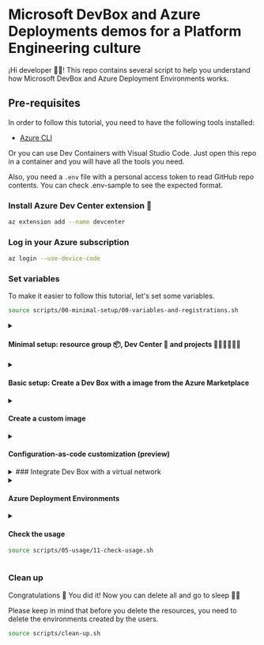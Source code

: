# Microsoft DevBox and Azure Deployments demos for a Platform Engineering culture

¡Hi developer 👋🏻! This repo contains several script to help you understand how Microsoft DevBox and Azure Deployment Environments works.

## Pre-requisites

In order to follow this tutorial, you need to have the following tools installed:

- [Azure CLI](https://docs.microsoft.com/en-us/cli/azure/install-azure-cli)

Or you can use Dev Containers with Visual Studio Code. Just open this repo in a container and you will have all the tools you need.

Also, you need a `.env` file with a personal access token to read GitHub repo contents. You can check .env-sample to see the expected format.

### Install Azure Dev Center extension 🧩

```bash
az extension add --name devcenter
```

### Log in your Azure subscription

```bash
az login --use-device-code
```

### Set variables

To make it easier to follow this tutorial, let's set some variables.

```bash
source scripts/00-minimal-setup/00-variables-and-registrations.sh
```
<!-- markdownlint-disable -->
<details>
<summary>
<h4>Minimal setup: resource group 📦, Dev Center 🏢 and projects 👷🏼‍♀️👷🏻‍♂️</h4>
</summary>
<!-- markdownlint-restore -->

#### Create a resource Group 📦

As every Azure resource, the first thing you need to do is to create a resource group.
Also, in a enterprise environment, you will probably want to create a virtual network to connect your dev boxes to your corporate network.

```bash
source scripts/00-minimal-setup/01-create-rg.sh
```

#### Create a Dev Center 🏢

Dev Center is the place where you will manage your projects.

```bash
source scripts/00-minimal-setup/02-create-dev-center.sh
```

##### Create some projects 👷🏼‍♀️👷🏻‍♂️

Projects in Dev Center should represent a team or a group of people that will use the same dev resources. For example, you can create a project for your backend team, another for your frontend team, and so on.

For this demo we need a Microsoft Entra ID Group for our developers. You can create a group with the following command:

```bash
source scripts/00-minimal-setup/03-create-entra-id-groups.sh
```

```bash
source scripts/00-minimal-setup/03-create-projects.sh
```
<!-- markdownlint-disable -->
</details>

<details>
<summary><h4>Basic setup: Create a Dev Box with a image from the Azure Marketplace</h4></summary>

<!-- markdownlint-restore -->

### Create a Dev Box Definition 📦

Dev Box definitions are created within a project and they carry information about the dev box and any requirements for using it to create VMs. This includes the image version, the size of the VM, and the virtual network to connect to.

```bash
source scripts/01-basic-devbox/01-create-dev-box-definition.sh
```

### Create a Dev Box Pool

A dev box pool is a collection of dev boxes that are created from the same dev box definition. You can create a dev box pool for each team or group of people that will use the same dev boxes.

```bash
source scripts/01-basic-devbox/02-create-dev-box-pool.sh
```

### Access to the Developer Portal

Congrats 🎉, you have created a dev box pool. Now you can access the Developer Portal and create a new dev box.

The URL for the developer portal is <https://devportal.microsoft.com>

You can access with any user in the Devs group 👩🏼‍💻👨🏻‍💻

</details>

<details>
<summary><h4>Create a custom image</h4></summary>

We have two options to create a custom image: using Azure Image Builder or using Packer.

### Using Azure Image Builder

Azure Image Builder is a service that allows you to create custom images in Azure. You can use it to create a custom image from a managed image, a shared image gallery image, or a generalized VM. You can also use it to create a custom image from a Packer template.

### Create a Gallery 🖼

The first thing we need is a gallery.

```bash
source scripts/02-custom-devbox/image-builder/01-create-azure-compute-gallery.sh
```

### Create the image definition ✏

Image definitions are created within a gallery and they carry information about the image and any requirements for using it to create VMs. This includes whether the image is Windows or Linux, release notes, and minimum and maximum memory requirements. It's a definition of a type of image.

```bash
source scripts/02-custom-devbox/image-builder/02-create-image-definition.sh
```

### Create image version 🏞️

An image version is what you use to create a VM when using a gallery. You can have multiple versions of an image as needed for your environment. Like a managed image, when you use an image version to create a VM, the image version is used to create new disks for the VM. Image versions can be used multiple times.

In order to create your custom image you can use Azure Image Builder and for that you need a identity. This identity needs some permissions but there is no built-in role. So let's create a custom role for the image builder too.

```bash
source scripts/02-custom-devbox/image-builder/03-create-azure-image-builder-identity-and-role.sh
```

Lastly you need to define the ingredients for your new image: what is the image base, if some customization is needed and how much time it has the builder to build it.

We are going to use this template: `custom-images/win11-with-vscode.json` which install Visual Studio Code in a Windows 11.

```bash
source scripts/02-custom-devbox/image-builder/04-create-an-image-template.sh
```

And now just wait... a little bit ⌚

Congrats 🎉, you have created a custom image. Now you can use it to create a new dev box.

```bash
source scripts/02-custom-devbox/image-builder/05-create-dev-box-definition.sh
```

After that you can create a dev box pool

```bash
source scripts/02-custom-devbox/image-builder/06-create-dev-box-pool.sh
```

and access the Developer Portal to create a new dev box.

Developer Portal URL: <https://devportal.microsoft.com>

You should see a Windows 11 with VS Code installed.

### Create image template with Packer

The other option to create a custom image is to use Packer. Packer is a tool for creating identical machine images for multiple platforms from a single source configuration.

The first thing you need to do is to [install Packer](https://developer.hashicorp.com/packer/install?product_intent=packer). Once you have Packer installed, you can create a Packer template. In this repo we have several examples of Packer templates. You can use the `packer-for-image-generation` folder to create a custom image with Packer.

But first we need to create a new gallery for these packages. In order to execute packer you need a service principal:

```bash
SUBSCRIPTION_ID=$(az account show --query id -o tsv)
RESULT=$(az ad sp create-for-rbac --name hcp-packer --role Contributor --scopes /subscriptions/$SUBSCRIPTION_ID)
```

>IMPORTANT: Please replace the `variables.pkr.hcl` file with your own values.

```bash
export ARM_CLIENT_SECRET=$(echo $RESULT | jq -r .password)
export ARM_CLIENT_ID=$(echo $RESULT | jq -r .appId)
export ARM_TENANT_ID=$(az account show --query tenantId -o tsv)
export ARM_SUBSCRIPTION_ID=$(az account show --query id -o tsv)
export ARM_RESOURCE_GROUP_NAME=$PACKER_GALLERY_RESOURCE_GROUP
```

With that in place, you can create this resources using the terrafom script in the `terraform` folder.

```bash
source scripts/02-custom-devbox/packer/01-create-resources-using-tf.sh
```

Once you have the custom images created, you need to attach the gallery to the Dev Center:

```bash
source scripts/02-custom-devbox/packer/02-assign-packer-gallery.sh
```

Create the Dev Box definitions:

```bash
source scripts/02-custom-devbox/packer/03-create-dev-box-definitions-for-packer-images.sh
```

And create the Dev Box Pools:

```bash
source scripts/02-custom-devbox/packer/04-create-dev-box-pool-with-packer-images.sh
```

Check the portal and create a new dev box with the new images.

<https://devportal.microsoft.com>

</details>

<details>
<summary><h4>Configuration-as-code customization (preview)</h4></summary>

You can use configuration-as-code to customize the dev box. Configuration-as-code allows you to define the configuration of a dev box in a YAML file. You can use configuration-as-code to customize the dev box by installing software, configuring settings, and running scripts.

But first platform admin teams must choose which tasks are available to their developers by defining a Catalog of tasks. A Catalog is a collection of tasks that developers can use to customize their dev boxes. Each task in the catalog is a YAML file that defines a task that can be run on a dev box plus a script that is executed when the task is run.

For this environment we are going to allow the tasks in the `allowed-tasks` folder. So we need to attach this folder to the Dev Center.

```bash
source scripts/02-custom-devbox/customizations/00-attach-catalog-with-allowed-tasks.sh
```

So now you can create a new dev box with some customizations. Just go to the Developer Portal and upload the `devbox-customizations/workload.yaml` file.
After creation you should see all this installed:

- Visual Studio Code

</details>

<details>
<summary>
### Integrate Dev Box with a virtual network
</summary

### Create a network connections 📞

If you need to connect to a virtual network, you can create a network connection. A network connection is a connection between a dev box and a virtual network. You can create a network connection for each virtual network that you want to connect to a dev box. After you create a network connection, you have to attach it to a dev center.

```bash
source scripts/03-network-integration/01-create-vnet-and-network-connections.sh
```

#### Create a SQL Server virtual machine  in the vnet

```bash
source scripts/03-network-integration/02-create-vm-with-sql-server-in-that-vnet.sh
```

##### Create a dev box pool 🖥️

No we can create a new dev box pool with the network connection using the dev box definition what we have with vscode.

```bash
source scripts/03-network-integration/03-create-dev-box-pool.sh
```

### Got to the developer portal and create a dev box 👩🏼‍💻

The URL for the developer portal is <https://devportal.microsoft.com>

</details>
<!-- markdownlint-disable -->
<details>
<summary><h4>Azure Deployment Environments</h4></summary>
<!-- markdownlint-restore -->

### Using ARM

An environment definition is composed of least two files:

- An Azure Resource Manager template (ARM template) in JSON file format. For example, azuredeploy.json.
- A configuration file that provides metadata about the template. This file should be named environment.yaml.

You can see some examples in the `catalog` folder.

```bash
source scripts/04-environments/01-create-a-catalog.sh
```

### How to define environments

You can use BICEP and then convert it to ARM template.

```bash
az bicep build --file {bicep_file} --outfile {out_file}
```

for example:

```bash
az bicep build --file catalog/ARMTemplates/tour-of-heroes-environment/main.bicep --outfile catalog/ARMTemplates/tour-of-heroes-environment/azuredeploy.json
```

Or now you can use Azure Deployment Environments (ADE) extensibility model which allows you to provide a curated set of IaC templates that your developers can use to deploy environments. You can use any IaC tool that you want. For example, Bicep, Terraform, or Pulumi templates.

For this scenario you need a create a Docker image that contains the tools that you want to use.

```bash
source scripts/04-environments/02-ade-extensibility-model.sh
```

If you want to check if the deployment went well you can check the logs:

```bash
az devcenter dev environment list --project $PROJECT_FOR_ENVIRONMENTS --dev-center $DEV_CENTER_NAME
```

And you can check for environment name:

```bash
az devcenter dev environment show --environment-name $DEV_ENVIRONMENT_TYPE --project $PROJECT_FOR_ENVIRONMENTS --dev-center $DEV_CENTER_NAME
```

```bash
YOUR_ENVIRONMENT_NAME="lobocosmos"

# Get list of operations on the environment, choose the latest operation
OPERATION_ID=$(az devcenter dev environment list-operation \
--environment-name $YOUR_ENVIRONMENT_NAME \
--project $PROJECT_FOR_ENVIRONMENTS \
--dev-center $DEV_CENTER_NAME \
--query "[-1].operationId" -o tsv)

# Using the latest operation ID, view the operation logs
watch az devcenter dev environment show-logs-by-operation \
--environment-name $YOUR_ENVIRONMENT_NAME \
--project $PROJECT_FOR_ENVIRONMENTS \
--operation-id $OPERATION_ID \
--dev-center $DEV_CENTER_NAME
```

</details>
<!-- markdownlint-disable -->
<details>
<summary><h4>Check the usage</h4>
<!-- markdownlint-restore -->

```bash
source scripts/05-usage/11-check-usage.sh
```

</details>

### Clean up

Congratulations 🎉 You did it! Now you can delete all and go to sleep 🛌💤

Please keep in mind that before you delete the resources, you need to delete the environments created by the users.

```bash
source scripts/clean-up.sh
```
